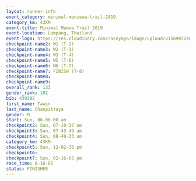 ```yaml
---
layout: runner-info 
event_category: minimal-meniewa-trail-2019 
category_km: 43KM
event-title: Minimal Maewa Trail 2019 
event-location: Lampang, Thailand 
event-logo: https://res.cloudinary.com/raceyaya/image/upload/v1569072805/logo/minimal-trail_ktnvsp.jpg 
checkpoint-name2: W1 (T-2) 
checkpoint-name3: W2 (T-3) 
checkpoint-name4: W3 (T-4) 
checkpoint-name5: W5 (T-6) 
checkpoint-name6: W6 (T-7) 
checkpoint-name7: FINISH (T-8) 
checkpoint-name8: 
checkpoint-name9: 
overall_rank: 133
gender_rank: 102
bib: 430202
first_name: Tawin
last_name: Chanpittaya
gender: M
start: Sun, 06-00-00 am
checkpoint2: Sun, 07-10-37 am
checkpoint3: Sun, 07-49-49 am
checkpoint4: Sun, 08-46-33 am
category_km: 43KM
checkpoint5: Sun, 12-02-30 pm
checkpoint6: 
checkpoint7: Sun, 02-16-05 pm
race_time: 8-16-05
status: FINISHER
---
```

